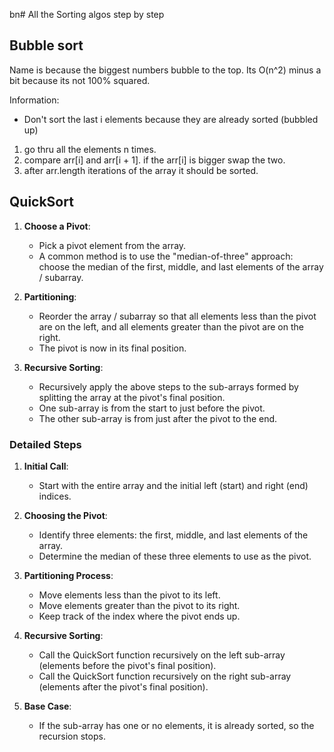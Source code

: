 bn# All the Sorting algos step by step

## Bubble sort

Name is because the biggest numbers bubble to the top. Its O(n^2) minus a bit because its not 100% squared.

Information:

- Don't sort the last i elements because they are already sorted (bubbled up)

1. go thru all the elements n times.
2. compare arr[i] and arr[i + 1]. if the arr[i] is bigger swap the two.
3. after arr.length iterations of the array it should be sorted.

## QuickSort

1. **Choose a Pivot**:
   - Pick a pivot element from the array.
   - A common method is to use the "median-of-three" approach: choose the median of the first, middle, and last elements of the array / subarray.

2. **Partitioning**:
   - Reorder the array / subarray so that all elements less than the pivot are on the left, and all elements greater than the pivot are on the right.
   - The pivot is now in its final position.

3. **Recursive Sorting**:
   - Recursively apply the above steps to the sub-arrays formed by splitting the array at the pivot's final position.
   - One sub-array is from the start to just before the pivot.
   - The other sub-array is from just after the pivot to the end.

### Detailed Steps

1. **Initial Call**:
   - Start with the entire array and the initial left (start) and right (end) indices.

2. **Choosing the Pivot**:
   - Identify three elements: the first, middle, and last elements of the array.
   - Determine the median of these three elements to use as the pivot.

3. **Partitioning Process**:
   - Move elements less than the pivot to its left.
   - Move elements greater than the pivot to its right.
   - Keep track of the index where the pivot ends up.

4. **Recursive Sorting**:
   - Call the QuickSort function recursively on the left sub-array (elements before the pivot's final position).
   - Call the QuickSort function recursively on the right sub-array (elements after the pivot's final position).

5. **Base Case**:
   - If the sub-array has one or no elements, it is already sorted, so the recursion stops.
